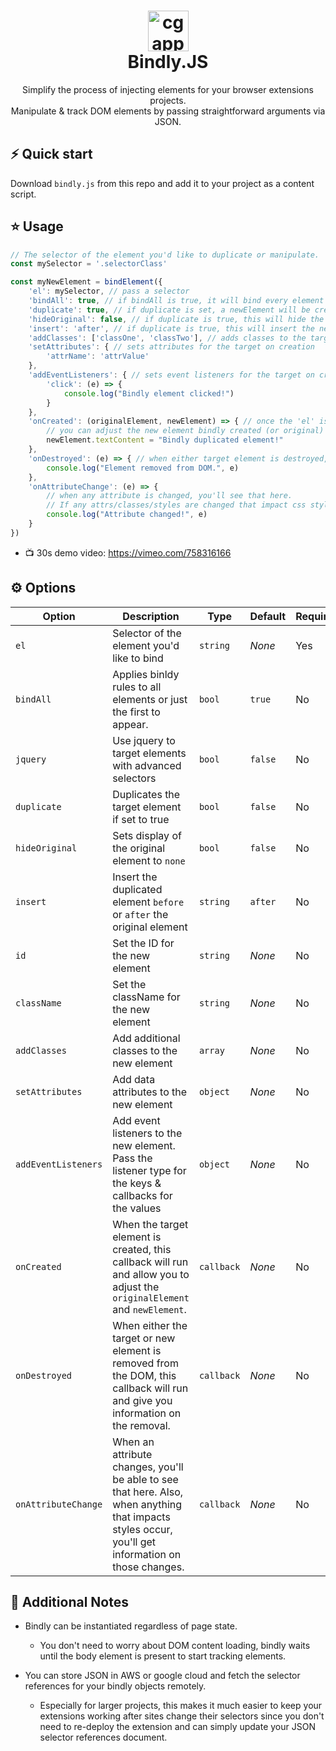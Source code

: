 <h1 align="center">
  <img alt="cgapp logo" src="https://i.ibb.co/drmDMXt/bindlyJS.png" width="65px"/><br/>
  Bindly.JS
</h1>
<p align="center">Simplify the process of injecting elements for your browser extensions projects.</br>Manipulate & track DOM elements by passing straightforward arguments via JSON.</p>

## ⚡️ Quick start

Download `bindly.js` from this repo and add it to your project as a content script.

## ⭐️ Usage

```javascript
// The selector of the element you'd like to duplicate or manipulate.
const mySelector = '.selectorClass'

const myNewElement = bindElement({
    'el': mySelector, // pass a selector
    'bindAll': true, // if bindAll is true, it will bind every element with the 'el' selector.
    'duplicate': true, // if duplicate is set, a newElement will be created to mirror the target 'el'
    'hideOriginal': false, // if duplicate is true, this will hide the original element if set to true.
    'insert': 'after', // if duplicate is true, this will insert the new element after or before the original in the DOM.
    'addClasses': ['classOne', 'classTwo'], // adds classes to the target (original if duplicate = false, newElement if duplicate = true)
    'setAttributes': { // sets attributes for the target on creation
        'attrName': 'attrValue'
    },
    'addEventListeners': { // sets event listeners for the target on creation
        'click': (e) => {
            console.log("Bindly element clicked!")
        }
    },
    'onCreated': (originalElement, newElement) => { // once the 'el' is created in the DOM, this callback will run.
        // you can adjust the new element bindly created (or original) like you would any DOM element.
        newElement.textContent = "Bindly duplicated element!"
    },
    'onDestroyed': (e) => { // when either target element is destroyed, this callback will run and give information on which element was destroyed and how.
        console.log("Element removed from DOM.", e)
    },
    'onAttributeChange': (e) => {
        // when any attribute is changed, you'll see that here.
        // If any attrs/classes/styles are changed that impact css style values, you will also see which styles were changed and from/to values.
        console.log("Attribute changed!", e)
    }
})
```

- 📺 30s demo video: https://vimeo.com/758316166

## ⚙️ Options

| Option                | Description                                                                | Type     | Default        | Required?  |
|-----------------------|----------------------------------------------------------------------------|----------|----------------|------------|
| `el`                  | Selector of the element you'd like to bind                                 | `string` | _None_         | Yes        |
| `bindAll`             | Applies binldy rules to all elements or just the first to appear.          | `bool`   | `true`         | No         |
| `jquery`              | Use jquery to target elements with advanced selectors                      | `bool`   | `false`        | No         |
| `duplicate`           | Duplicates the target element if set to true                               | `bool`   | `false`        | No         |
| `hideOriginal`        | Sets display of the original element to `none`                             | `bool`   | `false`        | No         |
| `insert`              | Insert the duplicated element `before` or `after` the original element     | `string` | `after`        | No         |
| `id`                  | Set the ID for the new element                                             | `string` | _None_         | No         |
| `className`           | Set the className for the new element                                      | `string` | _None_         | No         |
| `addClasses`          | Add additional classes to the new element                                  | `array`  | _None_         | No         |
| `setAttributes`       | Add data attributes to the new element                                     | `object` | _None_         | No         |
| `addEventListeners`   | Add event listeners to the new element. Pass the listener type for the keys & callbacks for the values                            | `object`   | _None_ | No         |
| `onCreated`           | When the target element is created, this callback will run and allow you to adjust the `originalElement` and `newElement`.        | `callback` | _None_ | No         |
| `onDestroyed`         | When either the target or new element is removed from the DOM, this callback will run and give you information on the removal.    | `callback` | _None_ | No         |
| `onAttributeChange`   | When an attribute changes, you'll be able to see that here. Also, when anything that impacts styles occur, you'll get information on those changes.       | `callback` | _None_ | No         |



## 📖 Additional Notes

- Bindly can be instantiated regardless of page state.
    - You don't need to worry about DOM content loading, bindly waits until the body element is present to start tracking elements.

- You can store JSON in AWS or google cloud and fetch the selector references for your bindly objects remotely.
    - Especially for larger projects, this makes it much easier to keep your extensions working after sites change their selectors since you don't need to re-deploy the extension and can simply update your JSON selector references document.
